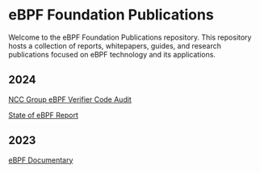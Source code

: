# eBPF Foundation Publications

Welcome to the eBPF Foundation Publications repository. This repository hosts a collection of reports, whitepapers, guides, and research publications focused on eBPF technology and its applications.


## 2024

[NCC Group eBPF Verifier Code Audit](2024/NCC_Group_NCCGroup_E015561_Report_2024-11-11_v1.0.pdf)

[State of eBPF Report](2024/The_State_of_eBPF.pdf)

## 2023

[eBPF Documentary](https://www.youtube.com/watch?v=Wb_vD3XZYOA)
